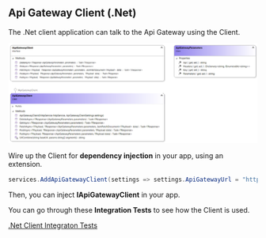 ## Api Gateway Client (.Net)

The .Net client application can talk to the Api Gateway using the Client.

![.Net Client](/Docs/NetClient.png)

Wire up the Client for **dependency injection** in your app, using an extension.

```C#
services.AddApiGatewayClient(settings => settings.ApiGatewayUrl = "http://localhost/api/Gateway");
```

Then, you can inject **IApiGatewayClient** in your app.

You can go through these **Integration Tests** to see how the Client is used.

[.Net Client Integraton Tests](/AspNetCore.ApiGateway.Tests/GatewayClientTests.cs)